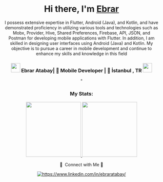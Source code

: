 <div align="center">
   <h1>Hi there, I'm <a href="https://ebraratabay.com">Ebrar</a></h1>
</div>
<div align="center"
   <h4>I possess extensive expertise in Flutter, Android (Java), and Kotlin, and have demonstrated
proficiency in utilizing various tools and technologies such as Mobx, Provider, Hive, Shared
Preferences, Firebase, API, JSON, and Postman for developing mobile applications with Flutter. In
addition, I am skilled in designing user interfaces using Android (Java) and Kotlin. My objective is to
pursue a career in mobile development and continue to enhance my skills and knowledge in this field</h4>
</div>

<div align="center">
   <h3>
   <img src="https://media.giphy.com/media/WUlplcMpOCEmTGBtBW/giphy.gif" width="30">  
   Ebrar Atabay| 📱 Mobile Developer | 🌆 İstanbul , TR  <img src="https://media.giphy.com/media/WUlplcMpOCEmTGBtBW/giphy.gif" width="30">
   </h3>"

  
   <h3 align="center">My Stats:</h3>
<a href="https://github.com/marytennyson">
  <img height="180em" src="https://github-readme-stats-eight-theta.vercel.app/api?username=marytennyson&show_icons=true&theme=radical&include_all_commits=true&count_private=true"/>
  <img height="180em" src="https://github-readme-stats-eight-theta.vercel.app/api/top-langs/?username=marytennyson&layout=compact&langs_count=8&theme=radical"/>
</a>
   
   🌸 &nbsp;Connect with Me 🌸


<a href="https://www.linkedin.com/in/ebraratabay/" target="_blank">
    <img src="https://img.shields.io/badge/%20-linkedin-f498ad" alt="https://www.linkedin.com/in/ebraratabay/">
</a>



   </a>
</div>
